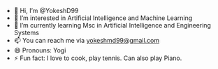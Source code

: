 - 👋 Hi, I’m @YokeshD99
- 👀 I’m interested in Artificial Intelligence and Machine Learning
- 🌱 I’m currently learning Msc in Artificial Intelligence and Engineering Systems
- 📫 You can reach me via yokeshmd99@gmail.com
- 😄 Pronouns: Yogi
- ⚡ Fun fact: I love to cook, play tennis. Can also play Piano.

<!---
YokeshD99/YokeshD99 is a ✨ special ✨ repository because its `README.md` (this file) appears on your GitHub profile.
You can click the Preview link to take a look at your changes.
--->
